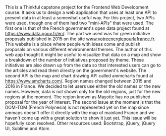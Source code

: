
This is a Thinkful capstone project for the Frontend Web Development course. It asks us to design a web application that uses at least one API to present data in at least a somewhat useful way. For this project, two APIs were used, though one of them had two "mini-APIs" that were used. The first one is that of the French government's open data project found at https://www.data.gouv.fr/en/. The part we used was for green initiative proposals published in 2015 on the site www.votreenergiepourlafrance.fr. This website is a place where people with ideas come and publish proposals on various different environmental themes. The author of this web app thought it might be useful to visualize that data on a map and show a breakdown of the number of initiatives proposed by theme. These initiatives are also drawn up from the data so that interested users can go to the articles and read them directly on the government's website.
The second API is the map and chart drawing API called ammcharts found at https://www.amcharts.com/. 
Region names changed between 2015 and 2016 in France. We decided to let users use either the old names or the new names. However, data is not shown only for the old regions, just for the new regions at the moment. The region known as Mayotte has no published proposal for the year of interest.
The second issue at the moment is that the DOM-TOM (French Polynesia) is not represented yet on the map since ammaps doesn't offer it directly with the map of mainland France and we haven't come up with a great solution to show it just yet. This issue will be hopefully soon resolved.
Other resources used: Bootstrap, jQuery, jQuery UI, Sublime and Atom.
